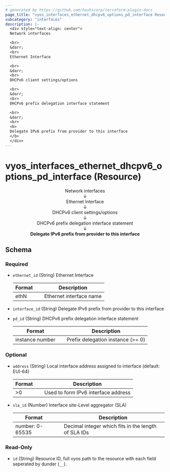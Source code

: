```yaml
---
# generated by https://github.com/hashicorp/terraform-plugin-docs
page_title: "vyos_interfaces_ethernet_dhcpv6_options_pd_interface Resource - vyos"
subcategory: "interfaces"
description: |-
  <div style="text-align: center">
  Network interfaces

  <br>
  &darr;
  <br>
  Ethernet Interface

  <br>
  &darr;
  <br>
  DHCPv6 client settings/options

  <br>
  &darr;
  <br>
  DHCPv6 prefix delegation interface statement

  <br>
  &darr;
  <br>
  <b>
  Delegate IPv6 prefix from provider to this interface
  </b>
  </div>
---
```


# vyos_interfaces_ethernet_dhcpv6_options_pd_interface (Resource)

<div style="text-align: center">
Network interfaces

<br>
&darr;
<br>
Ethernet Interface

<br>
&darr;
<br>
DHCPv6 client settings/options

<br>
&darr;
<br>
DHCPv6 prefix delegation interface statement

<br>
&darr;
<br>
<b>
Delegate IPv6 prefix from provider to this interface
</b>
</div>



<!-- schema generated by tfplugindocs -->
## Schema

### Required

- `ethernet_id` (String) Ethernet Interface

    |  Format &emsp; | Description  |
    |----------|---------------|
    |  ethN  &emsp; |  Ethernet interface name  |
- `interface_id` (String) Delegate IPv6 prefix from provider to this interface
- `pd_id` (String) DHCPv6 prefix delegation interface statement

    |  Format &emsp; | Description  |
    |----------|---------------|
    |  instance number  &emsp; |  Prefix delegation instance (>= 0)  |

### Optional

- `address` (String) Local interface address assigned to interface (default: EUI-64)

    |  Format &emsp; | Description  |
    |----------|---------------|
    |  >0  &emsp; |  Used to form IPv6 interface address  |
- `sla_id` (Number) Interface site-Level aggregator (SLA)

    |  Format &emsp; | Description  |
    |----------|---------------|
    |  number: 0-65535  &emsp; |  Decimal integer which fits in the length of SLA IDs  |

### Read-Only

- `id` (String) Resource ID, full vyos path to the resource with each field seperated by dunder (`__`).
